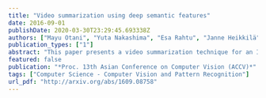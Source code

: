 ```yaml
---
title: "Video summarization using deep semantic features"
date: 2016-09-01
publishDate: 2020-03-30T23:29:45.693338Z
authors: ["Mayu Otani", "Yuta Nakashima", "Esa Rahtu", "Janne Heikkilä", "Naokazu Yokoya"]
publication_types: ["1"]
abstract: "This paper presents a video summarization technique for an Internet video to provide a quick way to overview its content. This is a challenging problem because finding important or informative parts of the original video requires to understand its content. Furthermore the content of Internet videos is very diverse, ranging from home videos to documentaries, which makes video summarization much more tough as prior knowledge is almost not available. To tackle this problem, we propose to use deep video features that can encode various levels of content semantics, including objects, actions, and scenes, improving the efficiency of standard video summarization techniques. For this, we design a deep neural network that maps videos as well as descriptions to a common semantic space and jointly trained it with associated pairs of videos and descriptions. To generate a video summary, we extract the deep features from each segment of the original video and apply a clustering-based summarization technique to them. We evaluate our video summaries using the SumMe dataset as well as baseline approaches. The results demonstrated the advantages of incorporating our deep semantic features in a video summarization technique."
featured: false
publication: "*Proc. 13th Asian Conference on Computer Vision (ACCV)*"
tags: ["Computer Science - Computer Vision and Pattern Recognition"]
url_pdf: "http://arxiv.org/abs/1609.08758"
---
```



